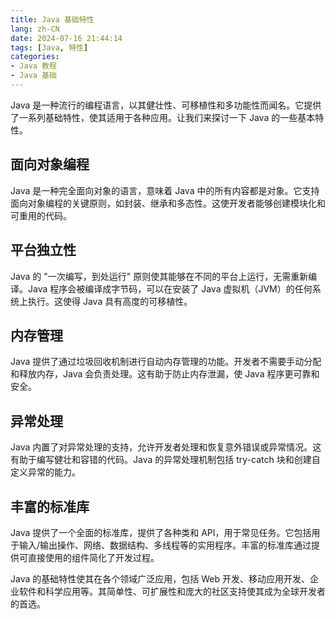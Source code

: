 ```yaml
---
title: Java 基础特性
lang: zh-CN
date: 2024-07-16 21:44:14
tags: [Java, 特性]
categories:
- Java 教程
- Java 基础
---
```


Java 是一种流行的编程语言，以其健壮性、可移植性和多功能性而闻名。它提供了一系列基础特性，使其适用于各种应用。让我们来探讨一下 Java 的一些基本特性。

## 面向对象编程
Java 是一种完全面向对象的语言，意味着 Java 中的所有内容都是对象。它支持面向对象编程的关键原则，如封装、继承和多态性。这使开发者能够创建模块化和可重用的代码。

## 平台独立性
Java 的 "一次编写，到处运行" 原则使其能够在不同的平台上运行，无需重新编译。Java 程序会被编译成字节码，可以在安装了 Java 虚拟机（JVM）的任何系统上执行。这使得 Java 具有高度的可移植性。

## 内存管理
Java 提供了通过垃圾回收机制进行自动内存管理的功能。开发者不需要手动分配和释放内存，Java 会负责处理。这有助于防止内存泄漏，使 Java 程序更可靠和安全。

## 异常处理
Java 内置了对异常处理的支持，允许开发者处理和恢复意外错误或异常情况。这有助于编写健壮和容错的代码。Java 的异常处理机制包括 try-catch 块和创建自定义异常的能力。

## 丰富的标准库
Java 提供了一个全面的标准库，提供了各种类和 API，用于常见任务。它包括用于输入/输出操作、网络、数据结构、多线程等的实用程序。丰富的标准库通过提供可直接使用的组件简化了开发过程。

Java 的基础特性使其在各个领域广泛应用，包括 Web 开发、移动应用开发、企业软件和科学应用等。其简单性、可扩展性和庞大的社区支持使其成为全球开发者的首选。
